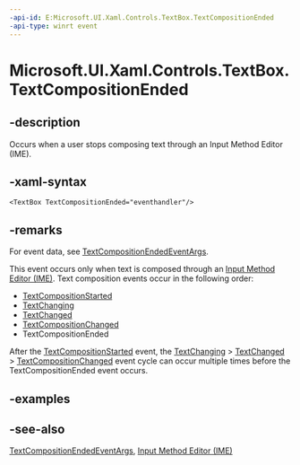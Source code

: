 ```yaml
---
-api-id: E:Microsoft.UI.Xaml.Controls.TextBox.TextCompositionEnded
-api-type: winrt event
---
```


<!-- Event syntax
public event Windows.Foundation.TypedEventHandler TextCompositionEnded<Windows.UI.Xaml.Controls.TextBox,  Windows.UI.Xaml.Controls.TextCompositionEndedEventArgs>
-->

# Microsoft.UI.Xaml.Controls.TextBox.TextCompositionEnded

## -description

Occurs when a user stops composing text through an Input Method Editor (IME).

## -xaml-syntax

```xaml
<TextBox TextCompositionEnded="eventhandler"/>
```

## -remarks

For event data, see [TextCompositionEndedEventArgs](textcompositionendedeventargs.md).

This event occurs only when text is composed through an [Input Method Editor (IME)](/previous-versions/windows/apps/hh967427(v=win.10)). Text composition events occur in the following order:

+ [TextCompositionStarted](textbox_textcompositionstarted.md)
+ [TextChanging](textbox_textchanging.md)
+ [TextChanged](textbox_textchanged.md)
+ [TextCompositionChanged](textbox_textcompositionchanged.md)
+ TextCompositionEnded

After the [TextCompositionStarted](textbox_textcompositionstarted.md) event, the [TextChanging](textbox_textchanging.md) &gt; [TextChanged](textbox_textchanged.md) &gt; [TextCompositionChanged](textbox_textcompositionchanged.md) event cycle can occur multiple times before the TextCompositionEnded event occurs.

## -examples

## -see-also

[TextCompositionEndedEventArgs](textcompositionendedeventargs.md), [Input Method Editor (IME)](/previous-versions/windows/apps/hh967427(v=win.10))
